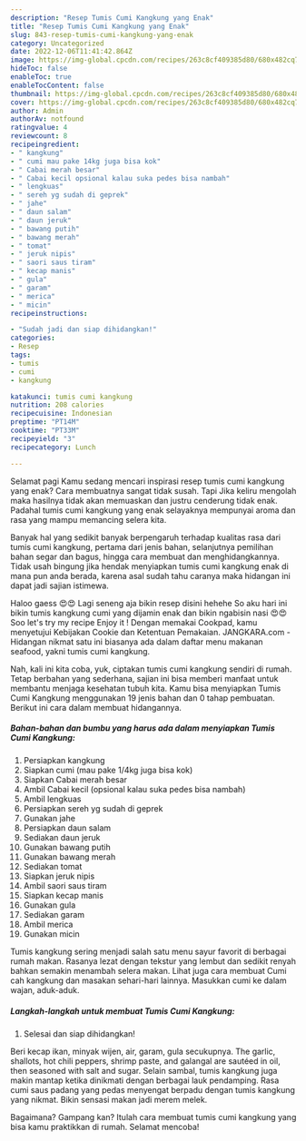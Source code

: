 ```yaml
---
description: "Resep Tumis Cumi Kangkung yang Enak"
title: "Resep Tumis Cumi Kangkung yang Enak"
slug: 843-resep-tumis-cumi-kangkung-yang-enak
category: Uncategorized
date: 2022-12-06T11:41:42.864Z
image: https://img-global.cpcdn.com/recipes/263c8cf409385d80/680x482cq70/tumis-cumi-kangkung-foto-resep-utama.jpg
hideToc: false
enableToc: true
enableTocContent: false
thumbnail: https://img-global.cpcdn.com/recipes/263c8cf409385d80/680x482cq70/tumis-cumi-kangkung-foto-resep-utama.jpg
cover: https://img-global.cpcdn.com/recipes/263c8cf409385d80/680x482cq70/tumis-cumi-kangkung-foto-resep-utama.jpg
author: Admin
authorAv: notfound
ratingvalue: 4
reviewcount: 8
recipeingredient:
- " kangkung"
- " cumi mau pake 14kg juga bisa kok"
- " Cabai merah besar"
- " Cabai kecil opsional kalau suka pedes bisa nambah"
- " lengkuas"
- " sereh yg sudah di geprek"
- " jahe"
- " daun salam"
- " daun jeruk"
- " bawang putih"
- " bawang merah"
- " tomat"
- " jeruk nipis"
- " saori saus tiram"
- " kecap manis"
- " gula"
- " garam"
- " merica"
- " micin"
recipeinstructions:

- "Sudah jadi dan siap dihidangkan!"
categories:
- Resep
tags:
- tumis
- cumi
- kangkung

katakunci: tumis cumi kangkung 
nutrition: 208 calories
recipecuisine: Indonesian
preptime: "PT14M"
cooktime: "PT33M"
recipeyield: "3"
recipecategory: Lunch

---
```



Selamat pagi Kamu sedang mencari inspirasi resep tumis cumi kangkung yang enak? Cara membuatnya sangat tidak susah. Tapi Jika keliru mengolah maka hasilnya tidak akan memuaskan dan justru cenderung tidak enak. Padahal tumis cumi kangkung yang enak selayaknya mempunyai aroma dan rasa yang mampu memancing selera kita.


Banyak hal yang sedikit banyak berpengaruh terhadap kualitas rasa dari tumis cumi kangkung, pertama dari jenis bahan, selanjutnya pemilihan bahan segar dan bagus, hingga cara membuat dan menghidangkannya. Tidak usah bingung jika hendak menyiapkan tumis cumi kangkung enak di mana pun anda berada, karena asal sudah tahu caranya maka hidangan ini dapat jadi sajian istimewa.

Haloo gaess 😍😍 Lagi seneng aja bikin resep disini hehehe So aku hari ini bikin tumis kangkung cumi yang dijamin enak dan bikin ngabisin nasi 😍😍 Soo let&#39;s try my recipe Enjoy it ! Dengan memakai Cookpad, kamu menyetujui Kebijakan Cookie dan Ketentuan Pemakaian. JANGKARA.com - Hidangan nikmat satu ini biasanya ada dalam daftar menu makanan seafood, yakni tumis cumi kangkung.


Nah, kali ini kita coba, yuk, ciptakan tumis cumi kangkung sendiri di rumah. Tetap berbahan yang sederhana, sajian ini bisa memberi manfaat untuk membantu menjaga kesehatan tubuh kita. Kamu bisa menyiapkan Tumis Cumi Kangkung menggunakan 19 jenis bahan dan 0 tahap pembuatan. Berikut ini cara dalam membuat hidangannya.

<!--inarticleads1-->

##### Bahan-bahan dan bumbu yang harus ada dalam menyiapkan Tumis Cumi Kangkung:

1. Persiapkan  kangkung
1. Siapkan  cumi (mau pake 1/4kg juga bisa kok)
1. Siapkan  Cabai merah besar
1. Ambil  Cabai kecil (opsional kalau suka pedes bisa nambah)
1. Ambil  lengkuas
1. Persiapkan  sereh yg sudah di geprek
1. Gunakan  jahe
1. Persiapkan  daun salam
1. Sediakan  daun jeruk
1. Gunakan  bawang putih
1. Gunakan  bawang merah
1. Sediakan  tomat
1. Siapkan  jeruk nipis
1. Ambil  saori saus tiram
1. Siapkan  kecap manis
1. Gunakan  gula
1. Sediakan  garam
1. Ambil  merica
1. Gunakan  micin


Tumis kangkung sering menjadi salah satu menu sayur favorit di berbagai rumah makan. Rasanya lezat dengan tekstur yang lembut dan sedikit renyah bahkan semakin menambah selera makan. Lihat juga cara membuat Cumi cah kangkung dan masakan sehari-hari lainnya. Masukkan cumi ke dalam wajan, aduk-aduk. 

<!--inarticleads2-->

##### Langkah-langkah untuk membuat Tumis Cumi Kangkung:


1. Selesai dan siap dihidangkan!

Beri kecap ikan, minyak wijen, air, garam, gula secukupnya. The garlic, shallots, hot chili peppers, shrimp paste, and galangal are sautéed in oil, then seasoned with salt and sugar. Selain sambal, tumis kangkung juga makin mantap ketika dinikmati dengan berbagai lauk pendamping. Rasa cumi saus padang yang pedas menyengat berpadu dengan tumis kangkung yang nikmat. Bikin sensasi makan jadi merem melek. 

Bagaimana? Gampang kan? Itulah cara membuat tumis cumi kangkung yang bisa kamu praktikkan di rumah. Selamat mencoba!
